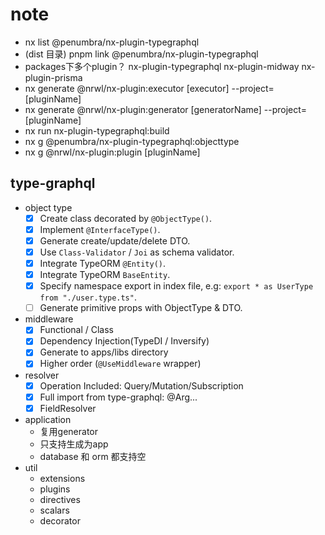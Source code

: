 # note

- nx list @penumbra/nx-plugin-typegraphql
- (dist 目录) pnpm link @penumbra/nx-plugin-typegraphql
- packages下多个plugin？ nx-plugin-typegraphql nx-plugin-midway nx-plugin-prisma
- nx generate @nrwl/nx-plugin:executor [executor] --project=[pluginName]
- nx generate @nrwl/nx-plugin:generator [generatorName] --project=[pluginName]
- nx run nx-plugin-typegraphql:build
- nx g @penumbra/nx-plugin-typegraphql:objecttype
- nx g @nrwl/nx-plugin:plugin [pluginName]

## type-graphql

- object type
  - [x] Create class decorated by `@ObjectType()`.
  - [x] Implement `@InterfaceType()`.
  - [x] Generate create/update/delete DTO.
  - [x] Use `Class-Validator` / `Joi` as schema validator.
  - [x] Integrate TypeORM `@Entity()`.
  - [x] Integrate TypeORM `BaseEntity`.
  - [x] Specify namespace export in index file, e.g: `export * as UserType from "./user.type.ts"`.
  - [ ] Generate primitive props with ObjectType & DTO.
- middleware
  - [x] Functional / Class
  - [x] Dependency Injection(TypeDI / Inversify)
  - [x] Generate to apps/libs directory
  - [x] Higher order (`@UseMiddleware` wrapper)
- resolver
  - [x] Operation Included: Query/Mutation/Subscription
  - [x] Full import from type-graphql: @Arg...
  - [x] FieldResolver
- application
  - 复用generator
  - 只支持生成为app
  - database 和 orm 都支持空
- util
  - extensions
  - plugins
  - directives
  - scalars
  - decorator
